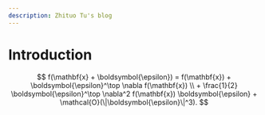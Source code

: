 ```yaml
---
description: Zhituo Tu's blog
---
```


# Introduction

$$
    f(\mathbf{x} + \boldsymbol{\epsilon}) = f(\mathbf{x}) + \boldsymbol{\epsilon}^\top \nabla f(\mathbf{x})
    \\ + \frac{1}{2} \boldsymbol{\epsilon}^\top \nabla^2 f(\mathbf{x}) \boldsymbol{\epsilon} + \mathcal{O}(\|\boldsymbol{\epsilon}\|^3).
$$


>
